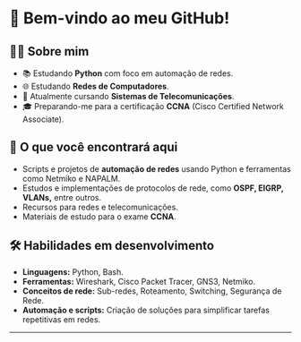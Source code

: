 # 🌟 Bem-vindo ao meu GitHub!



## 🧑‍💻 **Sobre mim**
- 📚 Estudando **Python** com foco em automação de redes.
- 🌐 Estudando **Redes de Computadores**.
- 📜 Atualmente cursando **Sistemas de Telecomunicações**.
- 🎓 Preparando-me para a certificação **CCNA** (Cisco Certified Network Associate).

## 🚀 **O que você encontrará aqui**
- Scripts e projetos de **automação de redes** usando Python e ferramentas como Netmiko e NAPALM.
- Estudos e implementações de protocolos de rede, como **OSPF, EIGRP, VLANs,** entre outros.
- Recursos para redes e telecomunicações.
- Materiais de estudo para o exame **CCNA**.

## 🛠️ **Habilidades em desenvolvimento**
- **Linguagens:** Python, Bash.
- **Ferramentas:** Wireshark, Cisco Packet Tracer, GNS3, Netmiko.
- **Conceitos de rede:** Sub-redes, Roteamento, Switching, Segurança de Rede.
- **Automação e scripts:** Criação de soluções para simplificar tarefas repetitivas em redes.



---



